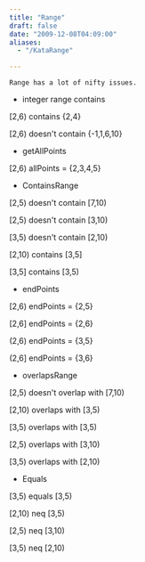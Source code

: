 ```yaml
---
title: "Range"
draft: false
date: "2009-12-08T04:09:00"
aliases:
  - "/KataRange"

---
```

    Range has a lot of nifty issues.

-   integer range contains

\[2,6) contains {2,4}

\[2,6) doesn't contain {-1,1,6,10}

-   getAllPoints

\[2,6) allPoints = {2,3,4,5}

-   ContainsRange

\[2,5) doesn't contain \[7,10)

\[2,5) doesn't contain \[3,10)

\[3,5) doesn't contain \[2,10)

\[2,10) contains \[3,5\]

\[3,5\] contains \[3,5)

-   endPoints

\[2,6) endPoints = {2,5}

\[2,6\] endPoints = {2,6}

(2,6) endPoints = {3,5}

(2,6\] endPoints = {3,6}

-   overlapsRange

\[2,5) doesn't overlap with \[7,10)

\[2,10) overlaps with \[3,5)

\[3,5) overlaps with \[3,5)

\[2,5) overlaps with \[3,10)

\[3,5) overlaps with \[2,10)

-   Equals

\[3,5) equals \[3,5)

\[2,10) neq \[3,5)

\[2,5) neq \[3,10)

\[3,5) neq \[2,10)
